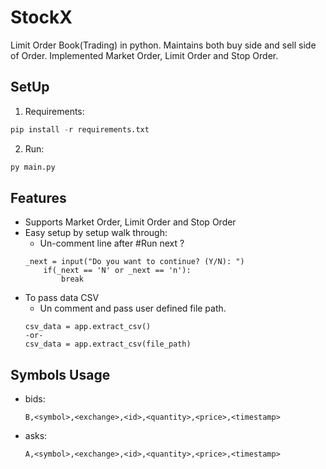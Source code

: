 # StockX
Limit Order Book(Trading) in python. Maintains both buy side and sell side of Order.  Implemented Market Order, Limit Order and Stop Order.

## SetUp
1. Requirements:
```python
pip install -r requirements.txt
```
2. Run:
```python
py main.py
```

## Features
* Supports Market Order, Limit Order and Stop Order
* Easy setup by setup walk through:
    - Un-comment line after #Run next ?
    ```
    _next = input("Do you want to continue? (Y/N): ")
        if(_next == 'N' or _next == 'n'):
            break
    ```
* To pass data CSV
    - Un comment and pass user defined file path.
    ```
    csv_data = app.extract_csv()
    -or-
    csv_data = app.extract_csv(file_path)
    ```

## Symbols Usage

* bids:

	`B,<symbol>,<exchange>,<id>,<quantity>,<price>,<timestamp>`

* asks:

	`A,<symbol>,<exchange>,<id>,<quantity>,<price>,<timestamp>`
